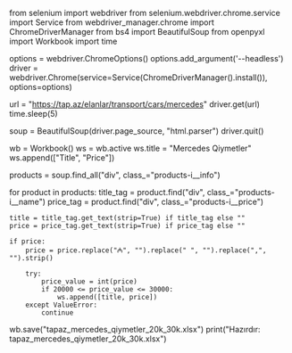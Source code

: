 from selenium import webdriver
from selenium.webdriver.chrome.service import Service
from webdriver_manager.chrome import ChromeDriverManager
from bs4 import BeautifulSoup
from openpyxl import Workbook
import time

options = webdriver.ChromeOptions()
options.add_argument('--headless')
driver = webdriver.Chrome(service=Service(ChromeDriverManager().install()), options=options)

url = "https://tap.az/elanlar/transport/cars/mercedes"
driver.get(url)
time.sleep(5)

soup = BeautifulSoup(driver.page_source, "html.parser")
driver.quit()

wb = Workbook()
ws = wb.active
ws.title = "Mercedes Qiymetler"
ws.append(["Title", "Price"])

products = soup.find_all("div", class_="products-i__info")

for product in products:
    title_tag = product.find("div", class_="products-i__name")
    price_tag = product.find("div", class_="products-i__price")

    title = title_tag.get_text(strip=True) if title_tag else ""
    price = price_tag.get_text(strip=True) if price_tag else ""

    if price:
        price = price.replace("₼", "").replace(" ", "").replace(",", "").strip()

        try:
            price_value = int(price)
            if 20000 <= price_value <= 30000:
                ws.append([title, price])
        except ValueError:
            continue

wb.save("tapaz_mercedes_qiymetler_20k_30k.xlsx")
print("Hazırdır: tapaz_mercedes_qiymetler_20k_30k.xlsx") 
